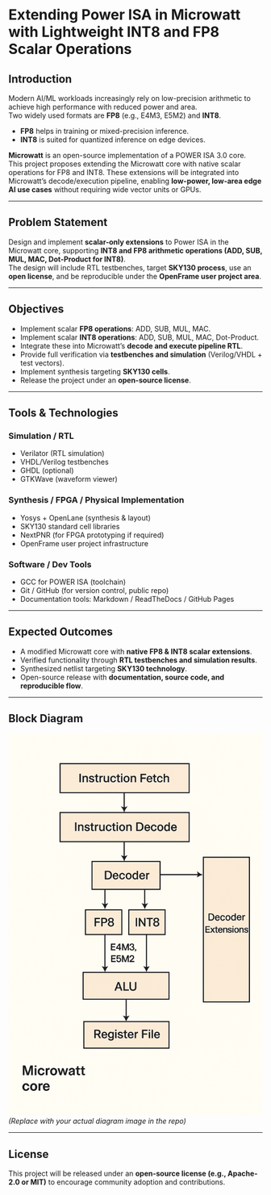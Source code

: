 # Extending Power ISA in Microwatt with Lightweight INT8 and FP8 Scalar Operations

## Introduction
Modern AI/ML workloads increasingly rely on low-precision arithmetic to achieve high performance with reduced power and area.  
Two widely used formats are **FP8** (e.g., E4M3, E5M2) and **INT8**.  
- **FP8** helps in training or mixed-precision inference.  
- **INT8** is suited for quantized inference on edge devices.  

**Microwatt** is an open-source implementation of a POWER ISA 3.0 core.  
This project proposes extending the Microwatt core with native scalar operations for FP8 and INT8. These extensions will be integrated into Microwatt’s decode/execution pipeline, enabling **low-power, low-area edge AI use cases** without requiring wide vector units or GPUs.  

---

## Problem Statement
Design and implement **scalar-only extensions** to Power ISA in the Microwatt core, supporting **INT8 and FP8 arithmetic operations (ADD, SUB, MUL, MAC, Dot-Product for INT8)**.  
The design will include RTL testbenches, target **SKY130 process**, use an **open license**, and be reproducible under the **OpenFrame user project area**.  

---

## Objectives
- Implement scalar **FP8 operations**: ADD, SUB, MUL, MAC.  
- Implement scalar **INT8 operations**: ADD, SUB, MUL, MAC, Dot-Product.  
- Integrate these into Microwatt’s **decode and execute pipeline RTL**.  
- Provide full verification via **testbenches and simulation** (Verilog/VHDL + test vectors).  
- Implement synthesis targeting **SKY130 cells**.  
- Release the project under an **open-source license**.  

---

## Tools & Technologies

### Simulation / RTL
- Verilator (RTL simulation)  
- VHDL/Verilog testbenches  
- GHDL (optional)  
- GTKWave (waveform viewer)  

### Synthesis / FPGA / Physical Implementation
- Yosys + OpenLane (synthesis & layout)  
- SKY130 standard cell libraries  
- NextPNR (for FPGA prototyping if required)  
- OpenFrame user project infrastructure  

### Software / Dev Tools
- GCC for POWER ISA (toolchain)  
- Git / GitHub (for version control, public repo)  
- Documentation tools: Markdown / ReadTheDocs / GitHub Pages  

---

## Expected Outcomes
- A modified Microwatt core with **native FP8 & INT8 scalar extensions**.  
- Verified functionality through **RTL testbenches and simulation results**.  
- Synthesized netlist targeting **SKY130 technology**.  
- Open-source release with **documentation, source code, and reproducible flow**.  

---

## Block Diagram
![Block Diagram](block_diagram.png)  
*(Replace with your actual diagram image in the repo)*  

---

## License
This project will be released under an **open-source license (e.g., Apache-2.0 or MIT)** to encourage community adoption and contributions.  

